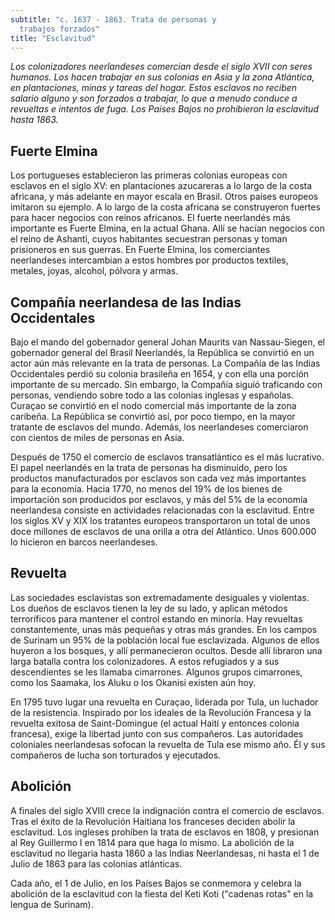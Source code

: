 ```yaml
---
subtitle: "c. 1637 - 1863. Trata de personas y
  trabajos forzados"
title: "Esclavitud"
---
```


_Los colonizadores neerlandeses comercian desde el siglo XVII con seres
humanos. Los hacen trabajar en sus colonias en Asia y la zona Atlántica,
en plantaciones, minas y tareas del hogar. Estos esclavos no reciben
salario alguno y son forzados a trabajar, lo que a menudo conduce a
revueltas e intentos de fuga. Los Países Bajos no prohibieron la
esclavitud hasta 1863._

## Fuerte Elmina

Los portugueses establecieron las primeras colonias europeas con
esclavos en el siglo XV: en plantaciones azucareras a lo largo de la
costa africana, y más adelante en mayor escala en Brasil. Otros países
europeos imitaron su ejemplo. A lo largo de la costa africana se
construyeron fuertes para hacer negocios con reinos africanos. El fuerte
neerlandés más importante es Fuerte Elmina, en la actual Ghana. Allí se
hacían negocios con el reino de Ashanti, cuyos habitantes secuestran
personas y toman prisioneros en sus guerras. En Fuerte Elmina, los
comerciantes neerlandeses intercambian a estos hombres por productos
textiles, metales, joyas, alcohol, pólvora y armas.

## Compañía neerlandesa de las Indias Occidentales

Bajo el mando del gobernador general Johan Maurits van Nassau-Siegen, el
gobernador general del Brasil Neerlandés, la República se convirtió en
un actor aún más relevante en la trata de personas. La Compañía de las
Indias Occidentales perdió su colonia brasileña en 1654, y con ella una
porción importante de su mercado. Sin embargo, la Compañía siguió
traficando con personas, vendiendo sobre todo a las colonias inglesas y
españolas. Curaçao se convirtió en el nodo comercial más importante de
la zona caribeña. La República se convirtió así, por poco tiempo, en la
mayor tratante de esclavos del mundo. Además, los neerlandeses
comerciaron con cientos de miles de personas en Asia.

Después de 1750 el comercio de esclavos transatlántico es el más
lucrativo. El papel neerlandés en la trata de personas ha disminuído,
pero los productos manufacturados por esclavos son cada vez más
importantes para la economía. Hacia 1770, no menos del 19% de los bienes
de importación son producidos por esclavos, y más del 5% de la economía
neerlandesa consiste en actividades relacionadas con la esclavitud.
Entre los siglos XV y XIX los tratantes europeos transportaron un total
de unos doce millones de esclavos de una orilla a otra del Atlántico.
Unos 600.000 lo hicieron en barcos neerlandeses.

## Revuelta

Las sociedades esclavistas son extremadamente desiguales y violentas.
Los dueños de esclavos tienen la ley de su lado, y aplican métodos
terroríficos para mantener el control estando en minoría. Hay revueltas
constantemente, unas más pequeñas y otras más grandes. En los campos de
Surinam un 95% de la población local fue esclavizada. Algunos de ellos
huyeron a los bosques, y allí permanecieron ocultos. Desde allí libraron
una larga batalla contra los colonizadores. A estos refugiados y a sus
descendientes se les llamaba cimarrones. Algunos grupos cimarrones, como
los Saamaka, los Aluku o los Okanisi existen aún hoy.

En 1795 tuvo lugar una revuelta en Curaçao, liderada por Tula, un
luchador de la resistencia. Inspirado por los ideales de la Revolución
Francesa y la revuelta exitosa de Saint-Domingue (el actual Haití y
entonces colonia francesa), exige la libertad junto con sus compañeros.
Las autoridades coloniales neerlandesas sofocan la revuelta de Tula ese
mismo año. Él y sus compañeros de lucha son torturados y ejecutados.

## Abolición

A finales del siglo XVIII crece la indignación contra el comercio de
esclavos. Tras el éxito de la Revolución Haitiana los franceses deciden
abolir la esclavitud. Los ingleses prohíben la trata de esclavos en
1808, y presionan al Rey Guillermo I en 1814 para que haga lo mismo. La
abolición de la esclavitud no llegaría hasta 1860 a las Indias
Neerlandesas, ni hasta el 1 de Julio de 1863 para las colonias
atlánticas.

Cada año, el 1 de Julio, en los Países Bajos se conmemora y celebra la
abolición de la esclavitud con la fiesta del Keti Koti (\"cadenas
rotas\" en la lengua de Surinam).

